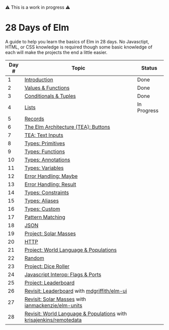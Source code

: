 ⚠️ This is a work in progress ⚠️

# 28 Days of Elm

A guide to help you learn the basics of Elm in 28 days. No Javasctipt, HTML, or CSS knowledge is required though some basic knowledge of each will make the projects the end a little easier.

| Day # | Topic                                                                                                                                                  | Status      |
| ----- | ------------------------------------------------------------------------------------------------------------------------------------------------------ | ----------- |
| 1     | [Introduction](./day_01)                                                                                                                               | Done        |
| 2     | [Values & Functions](./day_02)                                                                                                                         | Done        |
| 3     | [Conditionals & Tuples](./day_03)                                                                                                                      | Done        |
| 4     | [Lists](./day_04)                                                                                                                                      | In Progress |
| 5     | [Records](./day_05)                                                                                                                                    |
| 6     | [The Elm Architecture (TEA): Buttons](./day_06)                                                                                                        |
| 7     | [TEA: Text Inputs](./day_07)                                                                                                                           |
| 8     | [Types: Primitives](./day_08)                                                                                                                          |
| 9     | [Types: Functions](./day_09)                                                                                                                           |
| 10    | [Types: Annotations](./day_10)                                                                                                                         |
| 11    | [Types: Variables](./day_11)                                                                                                                           |
| 12    | [Error Handling: Maybe](./day_12)                                                                                                                      |
| 13    | [Error Handling: Result](./day_13)                                                                                                                     |
| 14    | [Types: Constraints](./day_14)                                                                                                                         |
| 15    | [Types: Aliases](./day_15)                                                                                                                             |
| 16    | [Types: Custom](./day_16)                                                                                                                              |
| 17    | [Pattern Matching](./day_17)                                                                                                                           |
| 18    | [JSON](.day_18)                                                                                                                                        |
| 19    | [Project: Solar Masses](./day_19)                                                                                                                      |
| 20    | [HTTP](./day_20)                                                                                                                                       |
| 21    | [Project: World Language & Populations](./day_21)                                                                                                      |
| 22    | [Random](./day_22)                                                                                                                                     |
| 23    | [Project: Dice Roller](./day_23)                                                                                                                       |
| 24    | [Javascript Interop: Flags & Ports](./day_24)                                                                                                          |
| 25    | [Project: Leaderboard](./day_25)                                                                                                                       |
| 26    | [Revisit: Leaderboard](./day_26) with [mdgriffith/elm-ui](https://package.elm-lang.org/packages/mdgriffith/elm-ui/latest/)                             |
| 27    | [Revisit: Solar Masses](./day_27) with [ianmackenzie/elm-units](https://package.elm-lang.org/packages/ianmackenzie/elm-units/latest/)                  |
| 28    | [Revisit: World Language & Populations](./day_28) with [krisajenkins/remotedata](https://package.elm-lang.org/packages/krisajenkins/remotedata/latest) |
